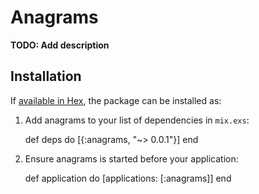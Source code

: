 # Anagrams

**TODO: Add description**

## Installation

If [available in Hex](https://hex.pm/docs/publish), the package can be installed as:

  1. Add anagrams to your list of dependencies in `mix.exs`:

        def deps do
          [{:anagrams, "~> 0.0.1"}]
        end

  2. Ensure anagrams is started before your application:

        def application do
          [applications: [:anagrams]]
        end
